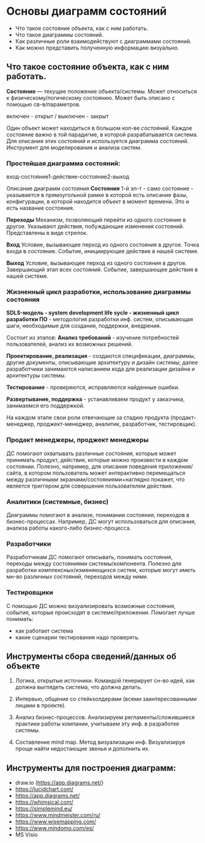 # Основы диаграмм состояний

- Что такое состояние объекта, как с ним работать.
- Что такое диаграммы состояний.
- Как различные роли взаимодействуют с диаграммами состояний.
- Как можно представить полученную информацию визуально.

## Что такое состояние объекта, как с ним работать.

**Состояние** — текущее положение объекта/системы. Может относиться к физическому/логическому состоянию. Может быть описано с помощью св-в/параметров.

включен - открыт / выключен - закрыт

Один объект может находиться в большом кол-ве _состояний_. Каждое состояние важно в той парадигме, в которой разрабатывается система. Для описания этих состояний и используется диаграмма состояний. Инструмент для моделирования и анализа систем.

### Простейшая диаграмма состояний:

вход-состояние1-действие-состояние2-выход

Описание диаграмм состояния
**Состояния**
1-й эл-т - само состояние - указывается в прямоугольной рамке в которой есть описание фазы, конфигурации, в которой находится объект в момент времени. Это и есть название состояния.

**Переходы**
Механизм, позволяющий перейти из одного состояние в другое. Указывают действия, побуждающие изменения состояний. Представлены в виде стрелок.

**Вход**
Условие, вызывающее перход из одного состояния в другое. Точка входа в состояние. Событие, инициирующее действие в нашей системе.

**Выход**
Условие, вызывающее перход из одного состояния в другое. Завершающий этап всех состояний. Событие, завершающее действия в нашей системе.

### Жизненный цикл разработки, использование диаграммы состояния

**SDLS-модель - system development life sycle - жизненный цикл разработки ПО** - методология разработки инф. систем, описывающая шаги, необходимые для создания, поддержки, внедрения.

Состоит из этапов:
**Анализ требований** - изучение потребностей пользователей, анализ их возможных решений.

**Проектирование, реализация** - создаются спецификации, диаграммы, другие документы, описывающие архитектуру и дизайн системы; далее разработчики занимаются написанием кода для реализации дизайна и архитектуры системы.

**Тестирование** - проверяются, исправляются найденные ошибки.

**Развертывание, поддержка** - устанавливаем продукт у заказчика, занимаемся его поддержкой.

На каждом этапе свои роли отвечающие за стадию продукта (продакт-менеджер, проджект-менеджер, аналитик, разработчик, тестировщик).

### Продакт менеджеры, проджект менеджеры

ДС помогают охватывать различные состояния, которые может принимать продукт, действия, которые можно произвести в каждом состоянии.
Полезно, например, для описания поведения приложения/сайта, в котором пользователь может интерактивно перемещаться между различными экранами/состояниями+наглядно покажет, что является триггером для совершения пользователем действия.

### Аналитики (системные, бизнес)

Диаграммы помогают в анализе, понимании состояния, переходов в бизнес-процессах. Например, ДС могут использоваться для описания, анализа работы какого-либо бизнес-процесса.

### Разработчики

Разработчикам ДС помогают описывать, понимать состояния, переходы между состояниями системы/компонента. Полезно для разработки комплексных/изменяющихся систем, которые могут иметь мн-во различных состояний, переходов между ними.

### Тестировщики

С помощью ДС можно визуализировать возможные состояния, события, которые происходят в системе/приложении. Помогает лучше понимать:

- как работает система
- какие сценарии тестирования надо проверять.

## Инструменты сбора сведений/данных об объекте

1. Логика, открытые источники.
   Командой генерирует сн-во идей, как должна выглядеть система, что должна делать.

2. Интервью, общение со стейкхолдерами (всеми заинтересованными лицами в проекте).

3. Анализ бизнес-процессов.
   Анализируем регламенты/сложившиеся практики работы компании, учитываем эту инф. в разработке системы.

4. Составление mind map.
   Метод визуализации инф. Визуализируя проще найти недостающие звенья и дополнить их.

## Инструменты для построения диаграмм:

- draw.io (https://app.diagrams.net/)
- https://lucidchart.com/
- https://app.diagrams.net/
- https://whimsical.com/
- https://simplemind.eu/
- https://www.mindmeister.com/ru/
- https://www.wisemapping.com/
- https://www.mindomo.com/es/
- MS Visio
